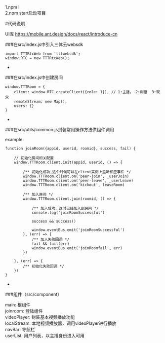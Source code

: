 1.npm i  
2.npm start启动项目

#代码说明

UI库 https://mobile.ant.design/docs/react/introduce-cn  
  
###在src/index.js中引入三体云websdk  

    import TTTRtcWeb from 'tttwebsdk';
    window.RTC = new TTTRtcWeb();
     
 -
###在src/index.js中创建房间  

    window.TTTRoom = {
        client: window.RTC.createClient({role: 1}), // 1:主播， 2:副播  3:观众
        remoteStream: new Map(),
        users: {}
    }
    
-
###在src/utils/common.js封装常用操作方法供组件调用  

example:

    function joinRoom({appid, userid, roomid}, success, fail) {
    
        // 初始化房间相关配置
        window.TTTRoom.client.init(appid, userid, () => {
        
            /** 初始化成功,这个时候可以在client实例上监听相应事件 */
            window.TTTRoom.client.on('peer-join', _userJoin)
            window.TTTRoom.client.on('peer-leave', _userLeave)
            window.TTTRoom.client.on('kickout', leaveRoom)
            
            /** 加入房间 */
            window.TTTRoom.client.join(roomid, () => {
            
                /** 加入成功，这时已经加入到房间 */
                console.log('joinRoomSuccessful')
                
                success && success()
    
                window.eventBus.emit('joinRoomSuccessful')
            }, (err) => {
                /** 加入失败回调 */
                fail && fail(err)
                window.eventBus.emit('joinRoomfail', err)
            })
    
        }, (err) => {
            /** 初始化失败回调 */
        })
    }
    
-
###组件（src/component）

main: 根组件  
joinroom: 登陆组件  
videoPlayer: 封装基本视频播放功能  
localStream: 本地视频播放器，调用videoPlayer进行播放  
navBar: 导航栏  
userList: 用户列表，以主播身份进入可用  
